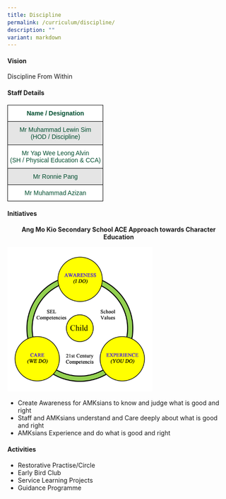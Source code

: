 ```yaml
---
title: Discipline
permalink: /curriculum/discipline/
description: ""
variant: markdown
---
```

#### Vision

Discipline From Within

#### Staff Details

<style type="text/css">
.tg  {border-collapse:collapse;border-spacing:0;}
.tg td{border-color:black;border-style:solid;border-width:1px;font-family:Arial, sans-serif;font-size:14px;
  overflow:hidden;padding:10px 5px;word-break:normal;}
.tg th{border-color:black;border-style:solid;border-width:1px;font-family:Arial, sans-serif;font-size:14px;
  font-weight:normal;overflow:hidden;padding:10px 5px;word-break:normal;}
.tg .tg-74pa{background-color:#FFF;color:#004D2E;font-weight:bold;text-align:center;vertical-align:middle}
.tg .tg-t70x{background-color:#E5E5E5;color:#004D2E;text-align:center;vertical-align:top}
.tg .tg-fi1r{background-color:#FFF;color:#004D2E;text-align:center;vertical-align:top}
.tg .tg-bapb{background-color:#E5E5E5;color:#004D2E;text-align:center;vertical-align:middle}
.tg .tg-wpup{background-color:#FFF;color:#004D2E;text-align:center;vertical-align:middle}
</style>
<table class="tg">
<thead>
  <tr>
    <th class="tg-74pa"><span style="font-weight:700">Name / Designation</span></th>
  </tr>
</thead>
<tbody>
  <tr>
    <td class="tg-t70x"><span style="font-weight:400;color:#004D2E">Mr Muhammad Lewin Sim</span><br><span style="font-weight:400;color:#004D2E">(HOD / Discipline)</span></td>
  </tr>
  <tr>
    <td class="tg-fi1r"><span style="font-weight:400;color:#004D2E">Mr Yap Wee Leong Alvin</span><br><span style="font-weight:400;color:#004D2E">(SH / Physical Education &amp; CCA)</span></td>
  </tr>
  <tr>
    <td class="tg-bapb">Mr Ronnie Pang</td>
  </tr>
  <tr>
    <td class="tg-wpup">Mr Muhammad Azizan</td>
  </tr>
  
</tbody>
</table>

#### Initiatives

<p style="text-align:center;"> <strong>Ang Mo Kio Secondary School ACE Approach towards Character Education</strong></p>

<style>  
img {  
  display: block;  
  margin-left: auto;  
  margin-right: auto;  
}  
</style>  
<img src="/images/Discipline_.png" alt="Initiative" style="width:65%;">  
  


*   Create Awareness for AMKsians to know and judge what is good and right
*   Staff and AMKsians understand and Care deeply about what is good and right
*   AMKsians Experience and do what is good and right

#### Activities

*   Restorative Practise/Circle
*   Early Bird Club
*   Service Learning Projects
*   Guidance Programme